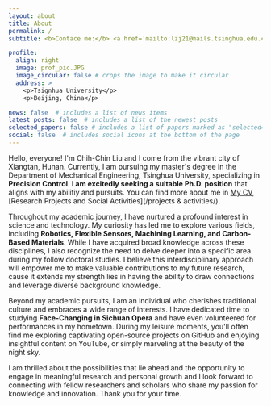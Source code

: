 ```yaml
---
layout: about
title: About
permalink: /
subtitle: <b>Contace me:</b> <a href='mailto:lzj21@mails.tsinghua.edu.cn'>lzj21@mails.tsinghua.edu.cn</a>, Tsinghua University.

profile:
  align: right
  image: prof_pic.JPG
  image_circular: false # crops the image to make it circular
  address: >
    <p>Tsignhua University</p>
    <p>Beijing, China</p>

news: false  # includes a list of news items
latest_posts: false  # includes a list of the newest posts
selected_papers: false # includes a list of papers marked as "selected={true}"
social: false  # includes social icons at the bottom of the page
---
```


Hello, everyone! I'm Chih-Chin Liu and I come from the vibrant city of Xiangtan, Hunan. Currently, I am pursuing my master's degree in the Department of Mechanical Engineering, Tsinghua University, specializing in **Precision Control**. **I am excitedly seeking a suitable Ph.D. position** that aligns with my abilitiy and pursuits. You can find more about me in [My CV](/cv/), [Research Projects and Social Activities](/projects & activities/).

Throughout my academic journey, I have nurtured a profound interest in science and technology. My curiosity has led me to explore various fields, including **Robotics, Flexible Sensors, Machining Learning, and Carbon-Based Materials**. While I have acquired broad knowledge across these disciplines, I also recognize the need to delve deeper into a specific area during my follow doctoral studies. I believe this interdisciplinary approach will empower me to make valuable contributions to my future research, cause it extends my strength lies in having the ability to draw connections and leverage diverse background knowledge.

Beyond my academic pursuits, I am an individual who cherishes traditional culture and embraces a wide range of interests. I have dedicated time to studying **Face-Changing in Sichuan Opera** and have even volunteered for performances in my hometown. During my leisure moments, you'll often find me exploring captivating open-source projects on GitHub and enjoying insightful content on YouTube, or simply marveling at the beauty of the night sky.

I am thrilled about the possibilities that lie ahead and the opportunity to engage in meaningful research and personal growth and I look forward to connecting with fellow researchers and scholars who share my passion for knowledge and innovation. Thank you for your time.